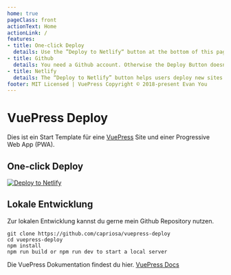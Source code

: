 ```yaml
---
home: true
pageClass: front
actionText: Home
actionLink: /
features:
- title: One-click Deploy
  details: Use the ”Deploy to Netlify“ button at the bottom of this page to create a new VuePress installation with one simple click.
- title: Github
  details: You need a Github account. Otherwise the Deploy Button doesn't work.
- title: Netlify
  details: The “Deploy to Netlify” button helps users deploy new sites from templates with one single click on Netlify.
footer: MIT Licensed | VuePress Copyright © 2018-present Evan You
---
```



# VuePress Deploy

Dies ist ein Start Template für eine [VuePress](https://vuepress.vuejs.org) Site und einer Progressive Web App (PWA).

## One-click Deploy

[![Deploy to Netlify](https://www.netlify.com/img/deploy/button.svg)](https://app.netlify.com/start/deploy?repository=https://github.com/capriosa/vuepress-deploy)

## Lokale Entwicklung

Zur lokalen Entwicklung kannst du gerne mein Github Repository nutzen.

```bash{3}
git clone https://github.com/capriosa/vuepress-deploy
cd vuepress-deploy
npm install
npm run build or npm run dev to start a local server
```

Die VuePress Dokumentation findest du hier. [VuePress Docs](https://vuepress.vuejs.org)